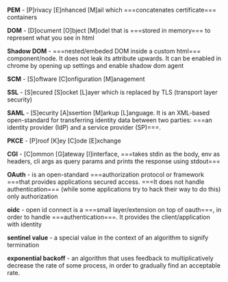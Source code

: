 **PEM** - [P]rivacy [E]nhanced [M]ail which ===concatenates certificate=== containers

**DOM** - [D]ocument [O]bject [M]odel that is ===stored in memory=== to represent what you see in html

**Shadow DOM** - ===nested/embeded DOM inside a custom html=== component/node. It does not leak its attribute upwards. It can be enabled in chrome by opening up settings and enable shadow dom agent

**SCM** - [S]oftware [C]onfiguration [M]anagement

**SSL** - [S]ecured [S]ocket [L]ayer which is replaced by TLS (transport layer security)

**SAML** - [S]ecurity [A]ssertion [M]arkup [L]anguage. It is an XML-based open-standard for transferring identity data between two parties: ===an identity provider (IdP) and a service provider (SP)===.

**PKCE** - [P]roof [K]ey [C]ode [E]xchange

**CGI** - [C]ommon [G]ateway [I]interface, ===takes stdin as the body, env as headers, cli args as query params and prints the response using stdout===

**OAuth** - is an open-standard ===authorization protocol or framework ===that provides applications secured access. ===It does not handle authentication=== (while some applications try to hack their way to do this) only authorization

**oidc** - open id connect is a ===small layer/extension on top of oauth===, in order to handle ===authentication===. It provides the client/application with identity

**sentinel value** - a special value in the context of an algorithm to signify termination

**exponential backoff** - an algorithm that uses feedback to multiplicatively decrease the rate of some process, in order to gradually find an acceptable rate.